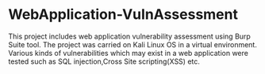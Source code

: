 # WebApplication-VulnAssessment
This project includes web application vulnerability assessment using Burp Suite tool.
The project was carried on Kali Linux OS in a virtual environment.
Various kinds of vulnerabilities which may exist in a web application were tested such as SQL injection,Cross Site scripting(XSS) etc.
